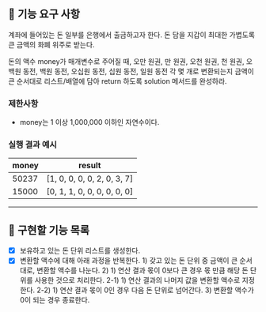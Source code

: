 ## 🚀 기능 요구 사항

계좌에 들어있는 돈 일부를 은행에서 출금하고자 한다. 돈 담을 지갑이 최대한 가볍도록 큰 금액의 화폐 위주로 받는다.

돈의 액수 money가 매개변수로 주어질 때, 오만 원권, 만 원권, 오천 원권, 천 원권, 오백원 동전, 백원 동전, 오십원 동전, 십원 동전, 일원 동전 각 몇 개로 변환되는지 금액이 큰 순서대로 리스트/배열에 담아 return 하도록 solution 메서드를 완성하라.

### 제한사항

- money는 1 이상 1,000,000 이하인 자연수이다.

### 실행 결과 예시

| money | result |
| --- | --- |
| 50237	| [1, 0, 0, 0, 0, 2, 0, 3, 7] |
| 15000	| [0, 1, 1, 0, 0, 0, 0, 0, 0] |

---


## 🔖 구현할 기능 목록

- [X] 보유하고 있는 돈 단위 리스트를 생성한다.
- [X] 변환할 액수에 대해 아래 과정을 반복한다. 
      1)    갖고 있는 돈 단위 중 금액이 큰 순서대로, 변환할 액수를 나눈다.
      2)    1) 연산 결과 몫이 0보다 큰 경우 몫 만큼 해당 돈 단위를 사용한 것으로 처리한다.
      2-1)  1) 연산 결과의 나머지 값을 변환할 액수로 지정한다. 
      2-2)  1) 연산 결과 몫이 0인 경우 다음 돈 단위로 넘어간다.
      3)    변환할 액수가 0이 되는 경우 종료한다.